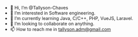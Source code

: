 - 👋 Hi, I’m @Tallyson-Chaves
- 👀 I’m interested in Software engineering.
- 🌱 I’m currently learning Java, C/C++, PHP, VueJS, Laravel.
- 💞️ I’m looking to collaborate on anything.
- 📫 How to reach me in tallyson.adm@gmail.com

<!---
Tallyson-Chaves/Tallyson-Chaves is a ✨ special ✨ repository because its `README.md` (this file) appears on your GitHub profile.
You can click the Preview link to take a look at your changes.
--->
